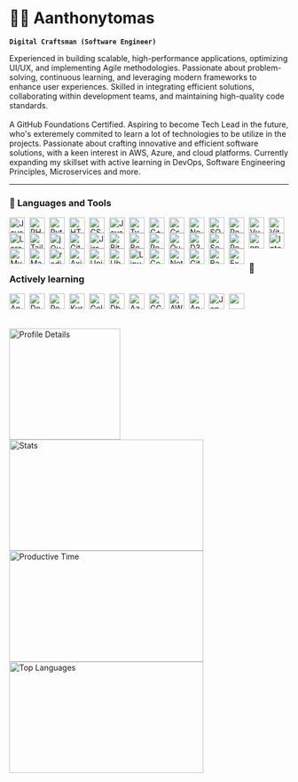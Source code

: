<h1 align="left">👨‍💻 Aanthonytomas</h1>         
<a  href="https://github.com/aanthonytomas">              
	  
</a>          
<p>	               
      
**`Digital Craftsman (Software Engineer)`**<br>    
</p>     
Experienced in building scalable, high-performance applications, optimizing UI/UX, and implementing Agile methodologies. Passionate about problem-solving, continuous learning, and leveraging modern frameworks to enhance user experiences. Skilled in integrating efficient solutions, collaborating within development teams, and maintaining high-quality code standards. 
<br><br>
A GitHub Foundations Certified. Aspiring to become Tech Lead in the future, who's exteremely commited to learn a lot of technologies to be utilize in the projects. Passionate about crafting innovative and efficient software solutions, with a keen interest in AWS, Azure, and cloud platforms. Currently expanding my skillset with active learning in DevOps, Software Engineering Principles, Microservices and more. 
 
---
 
### 🧰 Languages and Tools

<img align="left" alt="Java" width="28px" style="padding-right:5px;" src="https://cdn.jsdelivr.net/gh/devicons/devicon/icons/java/java-original.svg"/>
<img align="left" alt="PHP" width="28px" style="padding-right:5px;" src="https://cdn.jsdelivr.net/gh/devicons/devicon@latest/icons/php/php-original.svg" />
<img align="left" alt="Python" width="28px" style="padding-right:5px;" src="https://cdn.jsdelivr.net/gh/devicons/devicon/icons/python/python-plain.svg" />
<img align="left" alt="HTML" width="28px" style="padding-right:5px;" src="https://cdn.jsdelivr.net/gh/devicons/devicon/icons/html5/html5-plain.svg" />
<img align="left" alt="CSS" width="28px" style="padding-right:5px;" src="https://cdn.jsdelivr.net/gh/devicons/devicon/icons/css3/css3-plain.svg" />
<img align="left" alt="JavaScript" width="28px" style="padding-right:5px;" src="https://cdn.jsdelivr.net/gh/devicons/devicon/icons/javascript/javascript-plain.svg" />
<img align="left" alt="TypeScript" width="28px" style="padding-right:5px;" src="https://cdn.jsdelivr.net/gh/devicons/devicon/icons/typescript/typescript-plain.svg" />
<img align="left" alt="C++" width="28px" style="padding-right:5px;" src="https://cdn.jsdelivr.net/gh/devicons/devicon@latest/icons/cplusplus/cplusplus-original.svg" />
<img align="left" alt="Csharp" width="28px" style="padding-right:5px;" src="https://cdn.jsdelivr.net/gh/devicons/devicon@latest/icons/csharp/csharp-original.svg" />
<img align="left" alt="NodeJS" width="28px" style="padding-right:5px;" src="https://cdn.jsdelivr.net/gh/devicons/devicon/icons/nodejs/nodejs-original.svg" />
<img align="left" alt="SQL" width="28px" style="padding-right:5px;" src="https://cdn.jsdelivr.net/gh/devicons/devicon@latest/icons/azuresqldatabase/azuresqldatabase-original.svg" />
<img align="left" alt="React" width="28px" style="padding-right:5px;" src="https://cdn.jsdelivr.net/gh/devicons/devicon@latest/icons/react/react-original.svg" />
<img align="left" alt="Vue" width="28px" style="padding-right:5px;" src="https://cdn.jsdelivr.net/gh/devicons/devicon@latest/icons/vuejs/vuejs-original.svg" />
<img align="left" alt="Vite" width="28px" style="padding-right:5px;" src="https://cdn.jsdelivr.net/gh/devicons/devicon@latest/icons/vitejs/vitejs-original.svg" />
<img align="left" alt="Laravel" width="28px" style="padding-right:5px;" src="https://cdn.jsdelivr.net/gh/devicons/devicon@latest/icons/laravel/laravel-original.svg" />
<img align="left" alt="TailwindCSS" width="28px" style="padding-right:5px;" src="https://cdn.jsdelivr.net/gh/devicons/devicon@latest/icons/tailwindcss/tailwindcss-original.svg" />
<img align="left" alt="jQuery" width="28px" style="padding-right:5px;" src="https://cdn.jsdelivr.net/gh/devicons/devicon@latest/icons/jquery/jquery-original.svg" />
<img align="left" alt="Git" width="28px" style="padding-right:5px;" src="https://cdn.jsdelivr.net/gh/devicons/devicon/icons/git/git-original.svg" />
<img align="left" alt="Jira" width="28px" style="padding-right:5px;" src="https://cdn.jsdelivr.net/gh/devicons/devicon@latest/icons/jira/jira-original-wordmark.svg" />
<img align="left" alt="Bitbucket" width="28px" style="padding-right:5px;" src="https://cdn.jsdelivr.net/gh/devicons/devicon@latest/icons/bitbucket/bitbucket-original.svg" />
<img align="left" alt="Bootstrap" width="28px" style="padding-right:5px;" src="https://cdn.jsdelivr.net/gh/devicons/devicon@latest/icons/bootstrap/bootstrap-original.svg" />
<img align="left" alt="PostgreSQL" width="28px" style="padding-right:5px;" src="https://cdn.jsdelivr.net/gh/devicons/devicon@latest/icons/postgresql/postgresql-original.svg" />
<img align="left" alt="Quarkus" width="28px" style="padding-right:5px;" src="https://cdn.jsdelivr.net/gh/devicons/devicon@latest/icons/quarkus/quarkus-original.svg" />
<img align="left" alt="D3" width="28px" style="padding-right:5px;" src="https://cdn.jsdelivr.net/gh/devicons/devicon@latest/icons/d3js/d3js-original.svg" />
<img align="left" alt="SourceTree" width="28px" style="padding-right:5px;" src="https://cdn.jsdelivr.net/gh/devicons/devicon@latest/icons/sourcetree/sourcetree-original.svg" />
<img align="left" alt="Postman" width="28px" style="padding-right:5px;" src="https://cdn.jsdelivr.net/gh/devicons/devicon@latest/icons/postman/postman-original.svg" />
<img align="left" alt="npm" width="28px" style="padding-right:5px;" src="https://cdn.jsdelivr.net/gh/devicons/devicon@latest/icons/npm/npm-original-wordmark.svg" />
<img align="left" alt="Intellij" width="28px" style="padding-right:5px;" src="https://cdn.jsdelivr.net/gh/devicons/devicon@latest/icons/intellij/intellij-original.svg" />
<img align="left" alt="MySQL" width="28px" style="padding-right:5px;" src="https://cdn.jsdelivr.net/gh/devicons/devicon@latest/icons/mysql/mysql-original-wordmark.svg" />
<img align="left" alt="MaterialUI" width="28px" style="padding-right:5px;" src="https://cdn.jsdelivr.net/gh/devicons/devicon@latest/icons/materialui/materialui-original.svg" />
<img align="left" alt="redis" width="28px" style="padding-right:5px;" src="https://cdn.jsdelivr.net/gh/devicons/devicon@latest/icons/redis/redis-original.svg" />
<img align="left" alt="Axios" width="28px" style="padding-right:5px;" src="https://cdn.jsdelivr.net/gh/devicons/devicon@latest/icons/axios/axios-plain.svg" />
<img align="left" alt="Unix" width="28px" style="padding-right:5px;" src="https://cdn.jsdelivr.net/gh/devicons/devicon@latest/icons/unix/unix-original.svg" />
<img align="left" alt="Ubuntu" width="28px" style="padding-right:5px;" src="https://cdn.jsdelivr.net/gh/devicons/devicon@latest/icons/ubuntu/ubuntu-original.svg" />
<img align="left" alt="Linux" width="28px" style="padding-right:5px;" src="https://cdn.jsdelivr.net/gh/devicons/devicon@latest/icons/linux/linux-original.svg" />
<img align="left" alt="Composer" width="28px" style="padding-right:5px;" src="https://cdn.jsdelivr.net/gh/devicons/devicon@latest/icons/composer/composer-original.svg" />
<img align="left" alt="Netlify" width="28px" style="padding-right:5px;" src="https://cdn.jsdelivr.net/gh/devicons/devicon@latest/icons/netlify/netlify-original.svg" />
<img align="left" alt="GitHub" width="28px" style="padding-right:5px;" src="https://cdn.jsdelivr.net/gh/devicons/devicon/icons/github/github-original.svg" />
<img align="left" alt="Bash" width="28px" style="padding-right:5px;" src="https://cdn.jsdelivr.net/gh/devicons/devicon/icons/bash/bash-original.svg" />
<img align="left" alt="Express" width="28px" style="padding-right:5px;" src="https://cdn.jsdelivr.net/gh/devicons/devicon@latest/icons/express/express-original-wordmark.svg" />

</br></br></br>

##

### 📑 Actively learning
<img align="left" alt="Angular" width="28px" style="padding-right:5px;" src="https://cdn.jsdelivr.net/gh/devicons/devicon/icons/angularjs/angularjs-plain.svg" />
<img align="left" alt="Docker" width="28px" style="padding-right:5px;" src="https://cdn.jsdelivr.net/gh/devicons/devicon@latest/icons/docker/docker-original.svg" />
<img align="left" alt="PostgreSQL" width="28px" style="padding-right:5px;" src="https://cdn.jsdelivr.net/gh/devicons/devicon@latest/icons/postgresql/postgresql-original.svg" />
<img align="left" alt="Kurbenetes" width="28px" style="padding-right:5px;" src="https://cdn.jsdelivr.net/gh/devicons/devicon@latest/icons/kubernetes/kubernetes-original.svg" />
<img align="left" alt="Golang" width="28px" style="padding-right:5px;" src="https://cdn.jsdelivr.net/gh/devicons/devicon@latest/icons/go/go-original.svg" />
<img align="left" alt="Dbeaver" width="28px" style="padding-right:5px;" src="https://cdn.jsdelivr.net/gh/devicons/devicon@latest/icons/dbeaver/dbeaver-original.svg" />
<img align="left" alt="Azure" width="28px" style="padding-right:5px;" src="https://cdn.jsdelivr.net/gh/devicons/devicon@latest/icons/azure/azure-original.svg" />
<img align="left" alt="GCP" width="28px" style="padding-right:5px;" src="https://cdn.jsdelivr.net/gh/devicons/devicon@latest/icons/googlecloud/googlecloud-original.svg" />
<img align="left" alt="AWS" width="28px" style="padding-right:5px;" src="https://cdn.jsdelivr.net/gh/devicons/devicon@latest/icons/amazonwebservices/amazonwebservices-original-wordmark.svg" />
<img align="left" alt="Ansible" width="28px" style="padding-right:5px;" src="https://cdn.jsdelivr.net/gh/devicons/devicon@latest/icons/ansible/ansible-original.svg" />
<img align="left" alt="Jenkins" width="28px" style="padding-right:5px;" src="https://cdn.jsdelivr.net/gh/devicons/devicon@latest/icons/jenkins/jenkins-original.svg" />
<img align="left" alt="" width="28px" style="padding-right:5px;" src="" />
</br></br>


##

<div align="left">
    <img height=200  src="http://github-profile-summary-cards.vercel.app/api/cards/profile-details?username=Aanthonytomas&theme=transparent" alt="Profile Details"/>
    <img height=200 width=350 src="http://github-profile-summary-cards.vercel.app/api/cards/stats?username=Aanthonytomas&theme=transparent" alt="Stats"/>
    <img height=200 width=350 src="http://github-profile-summary-cards.vercel.app/api/cards/productive-time?username=Aanthonytomas&theme=transparent&utcOffset=8" alt="Productive Time"/>
    <a href="https://github.com/aanthonytomas/convoychat">
        <img height=200 width=350 align="center" src="https://github-readme-stats.vercel.app/api/top-langs?username=aanthonytomas&layout=compact&langs_count=8&card_width=320&theme=transparent&hide_border=true&bg_color=00000000&hide=html,hack&cache_seconds=21600&disable_animations=true" alt="Top Languages"/>
    </a>
</div>

